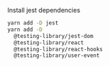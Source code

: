 Install jest dependencies

```bash
yarn add -D jest
yarn add -D
  @testing-library/jest-dom
  @testing-library/react
  @testing-library/react-hooks
  @testing-library/user-event
```
